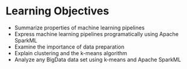 # Learning Objectives
* Summarize properties of machine learning pipelines
* Express machine learning pipelines programatically using Apache SparkML
* Examine the importance of data preparation
* Explain clustering and the k-means algorithm
* Analyze any BigData data set using k-means and Apache SparkML